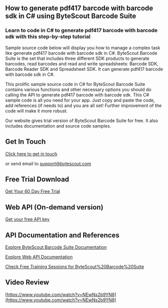 ## How to generate pdf417 barcode with barcode sdk in C# using ByteScout Barcode Suite

### Learn to code in C# to generate pdf417 barcode with barcode sdk with this step-by-step tutorial

Sample source code below will display you how to manage a complex task like generate pdf417 barcode with barcode sdk in C#. ByteScout Barcode Suite is the set that includes three different SDK products to generate barcodes, read barcodes and read and write spreadsheets: Barcode SDK, Barcode Reader SDK and Spreadsheet SDK. It can generate pdf417 barcode with barcode sdk in C#.

This prolific sample source code in C# for ByteScout Barcode Suite contains various functions and other necessary options you should do calling the API to generate pdf417 barcode with barcode sdk. This C# sample code is all you need for your app. Just copy and paste the code, add references (if needs to) and you are all set! Further improvement of the code will make it more robust.

Our website gives trial version of ByteScout Barcode Suite for free. It also includes documentation and source code samples.

## Get In Touch

[Click here to get in touch](https://bytescout.zendesk.com/hc/en-us/requests/new?subject=ByteScout%20Barcode%20Suite%20Question)

or send email to [support@bytescout.com](mailto:support@bytescout.com?subject=ByteScout%20Barcode%20Suite%20Question) 

## Free Trial Download

[Get Your 60 Day Free Trial](https://bytescout.com/download/web-installer?utm_source=github-readme)

## Web API (On-demand version)

[Get your free API key](https://pdf.co/documentation/api?utm_source=github-readme)

## API Documentation and References

[Explore ByteScout Barcode Suite Documentation](https://bytescout.com/documentation/index.html?utm_source=github-readme)

[Explore Web API Documentation](https://pdf.co/documentation/api?utm_source=github-readme)

[Check Free Training Sessions for ByteScout%20Barcode%20Suite](https://academy.bytescout.com/)

## Video Review

[https://www.youtube.com/watch?v=NEwNs2b9YN8](https://www.youtube.com/watch?v=NEwNs2b9YN8)